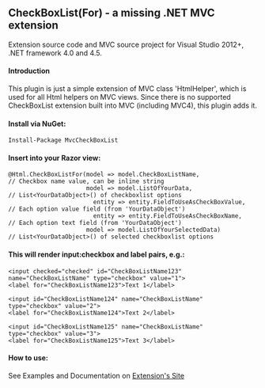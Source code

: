 
## CheckBoxList(For) - a missing .NET MVC extension

Extension source code and MVC source project for Visual Studio 2012+, .NET framework 4.0 and 4.5.

#### Introduction

This plugin is just a simple extension of MVC class 'HtmlHelper',
which is used for all Html helpers on MVC views. Since there is
no supported CheckBoxList extension built into MVC (including MVC4),
this plugin adds it.

#### Install via NuGet:

    Install-Package MvcCheckBoxList
    
#### Insert into your Razor view:

    @Html.CheckBoxListFor(model => model.CheckBoxListName,                  // Checkbox name value, can be inline string
                          model => model.ListOfYourData,                    // List<YourDataObject>() of checkboxlist options
                            entity => entity.FieldToUseAsCheckBoxValue,     // Each option value field (from 'YourDataObject')
                            entity => entity.FieldToUseAsCheckBoxName,      // Each option text field (from 'YourDataObject')
                          model => model.ListOfYourSelectedData)            // List<YourDataObject>() of selected checkboxlist options
                          
#### This will render input:checkbox and label pairs, e.g.:

    <input checked="checked" id="CheckBoxListName123" name="CheckBoxListName" type="checkbox" value="1">
    <label for="CheckBoxListName123">Text 1</label>
    
    <input id="CheckBoxListName124" name="CheckBoxListName" type="checkbox" value="2">
    <label for="CheckBoxListName124">Text 2</label>
    
    <input id="CheckBoxListName125" name="CheckBoxListName" type="checkbox" value="3">
    <label for="CheckBoxListName125">Text 3</label>
    
#### How to use:

See Examples and Documentation on [Extension's Site](https://mikhail-tsennykh.github.io/MvcCheckBoxList/)
